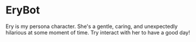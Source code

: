 # EryBot
Ery is my persona character. She's a gentle, caring, and unexpectedly hilarious at some moment of time.
Try interact with her to have a good day!
